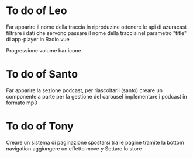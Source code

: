 # To do of Leo
Far apparire il nome della traccia in riproduzine
  ottenere le api di azuracast
  filtrare i dati che servono
  passare il nome della traccia nel parametro "title" di app-player in Radio.vue

Progressione volume bar icone

# To do of Santo
Far apparire la sezione podcast, per riascoltarli (santo)
  creare un componente a parte per la gestione del carousel
  implementare i podcast in formato mp3

# To do of Tony
Creare un sistema di paginazione
  spostarsi tra le pagine tramite la bottom navigation
  aggiungere un effetto move y
Settare lo store
